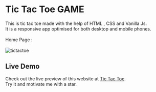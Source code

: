 # Tic Tac Toe GAME
This is tic tac toe made with the help of HTML , CSS and Vanilla Js.
<br>
It is a responsive app optimised for both desktop and mobile phones.
<br> <br>
Home Page : 
<br> <br>
![tictactoe](https://github.com/mobasshirCode/analog-clock/assets/145370122/dea211ac-e684-43ae-97d4-cde8348b02db)
<br>
## Live Demo
Check out the live preview of this website at [Tic Tac Toe](https://mr-tictactoe.netlify.app/).
<br>
Try it and motivate me with a star.